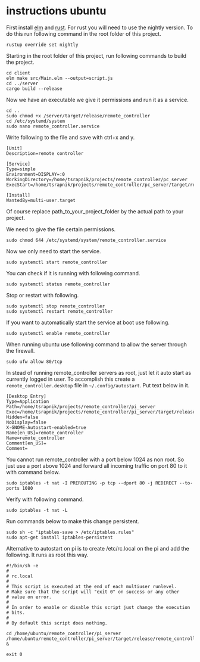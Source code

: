 # instructions ubuntu

First install [elm](https://guide.elm-lang.org/install/elm.html) and [rust](https://www.rust-lang.org/tools/install). For rust you will need to use the nightly version. To do this run following command in the root folder of this project.

```
rustup override set nightly
```

Starting in the root folder of this project, run following commands to build the project.

```
cd client
elm make src/Main.elm --output=script.js
cd ../server
cargo build --release
```

Now we have an executable we give it permissions and run it as a service.

```
cd ..
sudo chmod +x /server/target/release/remote_controller
cd /etc/systemd/system
sudo nano remote_controller.service
```

Write following to the file and save with ctrl+x and y.

```
[Unit]
Description=remote controller

[Service]
Type=simple
Environment=DISPLAY=:0
WorkingDirectory=/home/tsrapnik/projects/remote_controller/pc_server
ExecStart=/home/tsrapnik/projects/remote_controller/pc_server/target/release/remote_controller

[Install]
WantedBy=multi-user.target
```

Of course replace path_to_your_project_folder by the actual path to your project.

We need to give the file certain permissions.

```
sudo chmod 644 /etc/systemd/system/remote_controller.service
```

Now we only need to start the service.

```
sudo systemctl start remote_controller
```

You can check if it is running with following command.

```
sudo systemctl status remote_controller
```

Stop or restart with following.

```
sudo systemctl stop remote_controller
sudo systemctl restart remote_controller
```

If you want to automatically start the service at boot use following.

```
sudo systemctl enable remote_controller
```

When running ubuntu use following command to allow the server through the firewall.

```
sudo ufw allow 80/tcp
```

In stead of running remote_controller servers as root, just let it auto start as currently logged in user. To accomplish this create a `remote_controller.desktop` file in `~/.config/autostart`. Put text below in it.

```
[Desktop Entry]
Type=Application
Path=/home/tsrapnik/projects/remote_controller/pi_server
Exec=/home/tsrapnik/projects/remote_controller/pi_server/target/release/remote_controller
Hidden=false
NoDisplay=false
X-GNOME-Autostart-enabled=true
Name[en_US]=remote_controller
Name=remote_controller
Comment[en_US]=
Comment=
```

You cannot run remote_controller with a port below 1024 as non root. So just use a port above 1024 and forward all incoming traffic on port 80 to it with command below.

```
sudo iptables -t nat -I PREROUTING -p tcp --dport 80 -j REDIRECT --to-ports 1080
```

Verify with following command.

```
sudo iptables -t nat -L
```

Run commands below to make this change persistent.

```
sudo sh -c "iptables-save > /etc/iptables.rules"
sudo apt-get install iptables-persistent
```

Alternative to autostart on pi is to create /etc/rc.local on the pi and add the following. It runs as root this way.

```
#!/bin/sh -e
#
# rc.local
#
# This script is executed at the end of each multiuser runlevel.
# Make sure that the script will "exit 0" on success or any other
# value on error.
#
# In order to enable or disable this script just change the execution
# bits.
#
# By default this script does nothing.

cd /home/ubuntu/remote_controller/pi_server
/home/ubuntu/remote_controller/pi_server/target/release/remote_controller &

exit 0
```